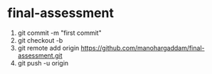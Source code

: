 # final-assessment
1) git commit -m "first commit" </br>
2) git checkout -b <name> </br>
3) git remote add origin https://github.com/manohargaddam/final-assessment.git </br>
4) git push -u origin <name> </br>
